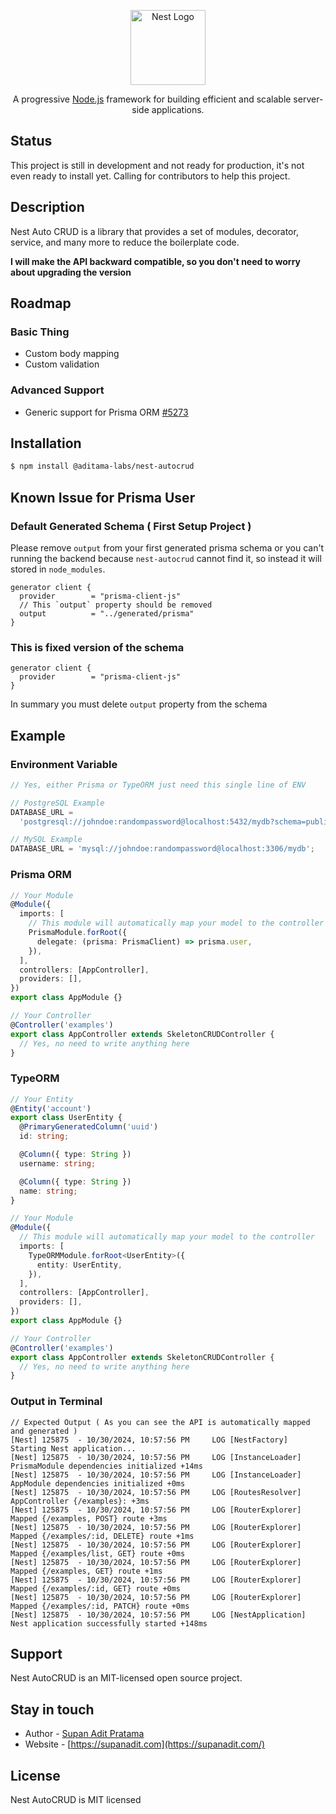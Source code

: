 <p align="center">
  <a href="http://nestjs.com/" target="blank"><img src="https://nestjs.com/img/logo-small.svg" width="120" alt="Nest Logo" /></a>
</p>

[circleci-image]: https://img.shields.io/circleci/build/github/nestjs/nest/master?token=abc123def456
[circleci-url]: https://circleci.com/gh/nestjs/nest

  <p align="center">A progressive <a href="http://nodejs.org" target="_blank">Node.js</a> framework for building efficient and scalable server-side applications.</p>
    <p align="center">

## Status

This project is still in development and not ready for production, it's not even ready to install yet. Calling for contributors to help this project.

## Description

Nest Auto CRUD is a library that provides a set of modules, decorator, service, and many more to reduce the boilerplate code.

**I will make the API backward compatible, so you don't need to worry about upgrading the version**

## Roadmap

### Basic Thing

- Custom body mapping
- Custom validation

### Advanced Support

- Generic support for Prisma ORM [#5273](https://github.com/prisma/prisma/issues/5273)

## Installation

```bash
$ npm install @aditama-labs/nest-autocrud
```

## Known Issue for Prisma User

### Default Generated Schema ( First Setup Project )

Please remove `output` from your first generated prisma schema or you can't running the backend because `nest-autocrud` cannot find it, so instead it will stored in `node_modules`.

```prisma
generator client {
  provider        = "prisma-client-js"
  // This `output` property should be removed
  output          = "../generated/prisma"
}
```

### This is fixed version of the schema

```prisma
generator client {
  provider        = "prisma-client-js"
}
```

In summary you must delete `output` property from the schema

## Example

### Environment Variable

```typescript
// Yes, either Prisma or TypeORM just need this single line of ENV

// PostgreSQL Example
DATABASE_URL =
  'postgresql://johndoe:randompassword@localhost:5432/mydb?schema=public';

// MySQL Example
DATABASE_URL = 'mysql://johndoe:randompassword@localhost:3306/mydb';
```

### Prisma ORM

```typescript
// Your Module
@Module({
  imports: [
    // This module will automatically map your model to the controller
    PrismaModule.forRoot({
      delegate: (prisma: PrismaClient) => prisma.user,
    }),
  ],
  controllers: [AppController],
  providers: [],
})
export class AppModule {}

// Your Controller
@Controller('examples')
export class AppController extends SkeletonCRUDController {
  // Yes, no need to write anything here
}
```

### TypeORM

```typescript
// Your Entity
@Entity('account')
export class UserEntity {
  @PrimaryGeneratedColumn('uuid')
  id: string;

  @Column({ type: String })
  username: string;

  @Column({ type: String })
  name: string;
}

// Your Module
@Module({
  // This module will automatically map your model to the controller
  imports: [
    TypeORMModule.forRoot<UserEntity>({
      entity: UserEntity,
    }),
  ],
  controllers: [AppController],
  providers: [],
})
export class AppModule {}

// Your Controller
@Controller('examples')
export class AppController extends SkeletonCRUDController {
  // Yes, no need to write anything here
}
```

### Output in Terminal

```plaintext
// Expected Output ( As you can see the API is automatically mapped and generated )
[Nest] 125875  - 10/30/2024, 10:57:56 PM     LOG [NestFactory] Starting Nest application...
[Nest] 125875  - 10/30/2024, 10:57:56 PM     LOG [InstanceLoader] PrismaModule dependencies initialized +14ms
[Nest] 125875  - 10/30/2024, 10:57:56 PM     LOG [InstanceLoader] AppModule dependencies initialized +0ms
[Nest] 125875  - 10/30/2024, 10:57:56 PM     LOG [RoutesResolver] AppController {/examples}: +3ms
[Nest] 125875  - 10/30/2024, 10:57:56 PM     LOG [RouterExplorer] Mapped {/examples, POST} route +3ms
[Nest] 125875  - 10/30/2024, 10:57:56 PM     LOG [RouterExplorer] Mapped {/examples/:id, DELETE} route +1ms
[Nest] 125875  - 10/30/2024, 10:57:56 PM     LOG [RouterExplorer] Mapped {/examples/list, GET} route +0ms
[Nest] 125875  - 10/30/2024, 10:57:56 PM     LOG [RouterExplorer] Mapped {/examples, GET} route +1ms
[Nest] 125875  - 10/30/2024, 10:57:56 PM     LOG [RouterExplorer] Mapped {/examples/:id, GET} route +0ms
[Nest] 125875  - 10/30/2024, 10:57:56 PM     LOG [RouterExplorer] Mapped {/examples/:id, PATCH} route +0ms
[Nest] 125875  - 10/30/2024, 10:57:56 PM     LOG [NestApplication] Nest application successfully started +148ms
```

## Support

Nest AutoCRUD is an MIT-licensed open source project.

## Stay in touch

- Author - [Supan Adit Pratama](mailto:email@supanadit.com)
- Website - [https://supanadit.com](https://supanadit.com/)

## License

Nest AutoCRUD is MIT licensed
